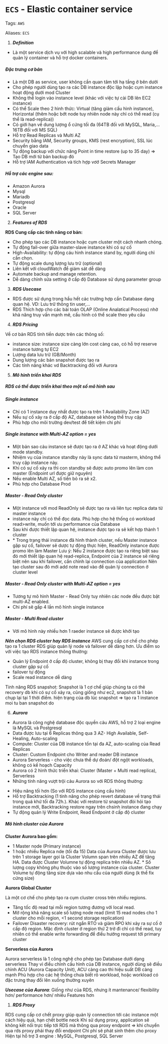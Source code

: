 # `ECS` - Elastic container service

Tags: `AWS`

Aliases: `ECS`

1. ***Definition***

* Là một service dịch vụ với high scalable và high performance dung để quản lý container và hỗ trợ docker containers.

##### Đặc trưng cơ bản

* Là một DB as service, user không cần quan tâm tới hạ tầng ở bên dưới
* Cho phép người dùng tạo ra các DB instance độc lập hoặc cụm instance hoạt động dưới mod Cluster
* Không thể login vào instance level (khác với việc tự cài DB lên EC2 instance)
* Có thể Scale theo 2 hình thức: Virtual (tăng giảm cấu hình instance), Horizontal (thêm hoặc bớt node tuy nhiên node này chỉ có thể read (cụ thể là read-replica))
* Có giới hạn về dung lượng ổ cứng tối đa (64TB đối với MySQL, Maria,... 16TB đối với MS SQL)
* Hỗ trợ Read Replicas và Multi AZ
* Security bằng IAM, Security groups, KMS (rest encryption), SSL lúc chuyển giao data
* Tự động backup với chức năng Point in time restore (up to 35 day) => Tạo DB mới từ bản backup đó
* Hỗ trợ IAM Authentication và tích hợp vơớ Secrets Manager

##### Hỗ trợ các engine sau:

* Amazon Aurora
* Mysql
* Mariadb
* Postgresql
* Oracle
* SQL Server

2. ***Features of RDS***

**RDS Cung cấp các tính năng cơ bản:**

* Cho phép tạo các DB instance hoặc cụm cluster một cách nhanh chóng.
* Tự động fail-over giữa master-slave instance khi có sự cố
* High-Availability: tự động cáu hình instance stand by, người dùng chỉ cần chọn.
* Tự động scale dung lượng lưu trữ (optional)
* Liên kết với cloudWatch để giám sát dễ dàng
* Automate backup and manage retention.
* Dễ dàng chỉnh sửa setting ở cấp độ Database sử dụng parameter group

3. ***RDS Usecase***

* RDS được sử dụng trong hầu hết các trường hợp cần Database dạng quan hệ. VD: Lưu trữ thông tin user,...
* RDS Thích hợp cho các bài toán OLAP (Online Analatical Process) nhờ khả năng truy vấn mạnh mẽ, cấu hình có thể scale theo yêu cầu
 
4. ***RDS Pricing***

Về cơ bản RDS tính tiền dược trên các thông số:

* instance size: instance size càng lớn cost càng cao, có hỗ trợ reserve instance tương tự EC2
* Lượng data lưu trữ (GB/Month)
* Dung lượng các bản snapshot được tạo ra
* Các tính năng khác vd Backtracking đối với Aurora
 
5. ***Mô hình triển khai RDS***

##### RDS có thể được triển khai theo một số mô hình sau

##### Single instance

* Chỉ có 1 instance duy nhất được tạo ra trên 1 Availability Zone (AZ)
* Nếu sự cố xảy ra ở cấp độ AZ, database sẽ không thể truy cập
* Phù hợp cho môi trường dev/test để tiết kiệm chi phí

##### Single instance with Multi-AZ option = yes

* Một bản sao cảu instance sẽ được tạo ra ở AZ khác và hoạt động dưới mode standby.
* Nhiệm vụ của instance standby này là sync data từ masterm, không thể truy cập instance này.
* Khi có sự cố xảy ra thì con standby sẽ được auto promo lên làm con master (Endpoint url được giữ nguyên)
* Nếu enable Multi AZ, số tiền bỏ ra sẽ x2.
* Phù hợp cho Database Prod

##### Master - Read Only cluster

* Một instance với mod ReadOnly sẽ được tạo ra và liên tục replica data từ master instance
* instance này chỉ có thể đọc data. Phù hợp cho hệ thống có workload read>write, muốn tới ưu performance của Database
* Sau khi được thiết lập quan hệ, instance được tạo ra sẽ kết hợp thành 1 cluster
* \* Trong trạng thái instance đã hình thành cluster, nếu Master instance gặp sự cố, failover sẽ dược tự động thực hiện, ReadOnly instance được promo lên làm Master
Lưu ý: Nếu 2 instance được tạo ra riêng biệt sau đó mới thiết lập quan hệ read-replica, Endpoint của 2 instance sẽ riêng biệt nên sau khi failover, cần chỉnh lại connection của application
Nên tạo cluster sau đó mới add note read vào để quản lý connection ở cluster level

##### Master - Read Only cluster with Multi-AZ option = yes

* Tương tự mô hình Master - Read Only tuy nhiên các node đều được bật multi-AZ enabled.
* Chi phí sẽ gấp 4 lần mô hình single instance

##### Master - Multi Read cluster

* Với mô hình này nhiều hơn 1 raeder instance sẽ được khởi tạo

***Nên chọn RDS cluster hay RDS instance***
AWS cung cấp cơ chế cho phép tạo ra 1 cluster RDS giúp quản lý node và failover dễ dàng hơn.
Ưu điểm so với việc tạo RDS instance thông thường:

* Quản lý Endpoint ở cấp độ cluster, không bị thay đổi khi instance trong cluster gặp sự cố
* failover tự động
* Scale read instance dễ dàng

Tính năng RDS snapshot: Snapshot là 1 cơ chế giúp chúng ta có thẻ recovery db khi có sự cố xảy ra, cũng giống như ec2, snapshot là 1 bản chụp lại tại 1 thời điểm. hiện trạng của db lúc snapshot => tạo ra 1 instance moi tu ban snapshot do


6. ***Aurora***

* Aurora là công nghệ database độc quyền cảu AWS, hỗ trợ 2 loại engine là MySQL và Postgresql
* Data được lưu tại 6 Replicas thông qua 3 AZ- High Available, Self-Healing, Auto-scaling
* Compute: Cluster của DB instance tồn tại đa AZ, auto-scaling của Read Replicas
* Cluster: Custom Endpoint cho Writer and reader DB instance
* Aurora Serverless - cho việc chưa thể dự đoán/ đột ngột workloads, không có kế hoạch Capacity
* Aurora có 2 hình thức triển khai: Cluster (Master + Multi read replica), Serverless
* Những tính năng vượt trội cảu Aurora so với RDS thông thường:

- Hiệu năng tối hơn (So với RDS instance cùng cấu hình)
- Hỗ trợ Backtracking (1 tính năng cho phép revert database về trạng thái trong quá khứ tối đa 72h.). Khác với restore từ snapshot đòi hỏi tạo instance mới, Backtracking restore ngay trên chsinh instance đang chạy
- Tự động quản lý Write Endpoint, Read Endpoint ở cấp độ cluster

##### Mô hình cluster của Aurora

**Cluster Aurora bao gồm:**

* 1 Master node (Primary instance)
* 1 hoặc nhiều Replica nde (tối đa 15)
Data của Aurora Cluster được lưu trên 1 storage layer gọi là Cluster Volumn span trên nhiều AZ để tăng HA.
Data được Cluster Volumne tự động replica trên nhiều AZ. \* Số lượng copy không phụ thuộc vào số lượng instance của cluster.
Cluster Volume tự động tăng size dựa vào nhu cầu của người dùng (k thể fix cứng size)

**Aurora Global Cluster**

Là một cơ chế cho phép tạo ra cụm cluster cross trên nhiều regions.

* Tăng tốc độ read tại mỗi region tương đương với local read.
* Mở rộng khả năng scale số lượng node read (limit 15 read nodes cho 1 cluster cho mỗi region, <1 second storage replication)
* Failover Disaster recovery: rút ngắn RTO và giảm RPO khi xảy ra sự cố ở cấp độ region.
Mặc định cluster ở region thứ 2 trở đi chỉ có thể read, tuy nhiên có thể enable write forwarding để điều hướng request tới primary cluster

**Serverless của Aurora**

Aurora serverless là 1 công nghệ cho phép tạo Database dưới dạng serverless
Thay vì điều chỉnh cấu hình của DB instance, người dùng sẽ điều chỉnh ACU (Aurora Capacity Unit), ACU càng cao thì hiệu suất DB càng mạnh
Phù hợp cho các hệ thống chưa biết rõ workload, hoặc workload có đặc trưng thay đổi lên xuống thường xuyên

***Usecase của Aurora***: Giống như của RDS, nhưng ít mantenance/ flexibility hơn/ performance hơn/ nhiều Features hơn

1. ***RDS Proxy***

RDS cung cấp cơ chết proxy giúp quản lý connection tới các instance một cách hiệu quả, hạn chết bottle neck
Khi sử dụng proxy, application sẽ không kết nối trực tiếp tới RDS mà thông qua proxy endpoint => khi chuyển qua rds proxy phải thay đổi endpoint
Chi phí sẽ phát sinh thêm cho proxy
Hiện tại hỗ trợ 3 engine : MySQL, Postgresql, SQL Server
